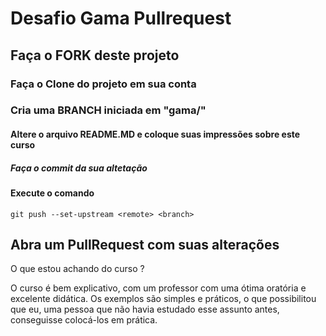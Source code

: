# Desafio Gama Pullrequest

## Faça o FORK deste projeto

### Faça o Clone do projeto em sua conta

### Cria uma BRANCH iniciada em "gama/"

#### Altere o arquivo README.MD e coloque suas impressões sobre este curso

##### Faça o commit da sua altetação

#### Execute o comando

`git push --set-upstream <remote> <branch>`

## Abra um PullRequest com suas alterações

O que estou achando do curso ?

O curso é bem explicativo, com um professor com uma ótima oratória e excelente didática. 
Os exemplos são simples e práticos, o que possibilitou que eu, uma pessoa que não havia estudado esse assunto antes, conseguisse colocá-los em prática.